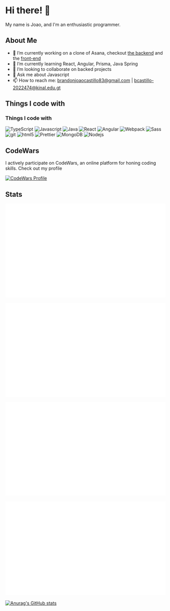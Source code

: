 # Hi there! 👋

My name is Joao, and I'm an enthusiastic programmer.

## About Me

- 🔭 I’m currently working on a clone of Asana, checkout [the backend](https://github.com/bcastillo-2022474/job-board-backend/) and the [front-end](https://github.com/bcastillo-2022474/job-board-backend/)
- 🌱 I’m currently learning React, Angular, Prisma, Java Spring
- 👯 I’m looking to collaborate on backed projects
- 💬 Ask me about Javascript
- 📫 How to reach me: brandonjoaocastillo83@gmail.com | bcastillo-2022474@kinal.edu.gt

## Things I code with
<h3>Things I code with</h3>
<p>
  <img alt="TypeScript" src="https://img.shields.io/badge/-TypeScript-007ACC?style=flat-square&logo=typescript&logoColor=white" />
  <img alt="Javascript" src="https://img.shields.io/badge/-Javascript-EAD41C?style=flat-square&logo=javascript&logoColor=white" />
  <img alt="Java" src="https://img.shields.io/badge/-Java-F10000?style=flat-square&logo=java&logoColor=white" />
  <img alt="React" src="https://img.shields.io/badge/-React-45b8d8?style=flat-square&logo=react&logoColor=white" />
  <img alt="Angular" src="https://img.shields.io/badge/-Angular-F10000?style=flat-square&logo=angular&logoColor=white" />
  <img alt="Webpack" src="https://img.shields.io/badge/-Webpack-8DD6F9?style=flat-square&logo=webpack&logoColor=white" /> 
  <img alt="Sass" src="https://img.shields.io/badge/-Sass-CC6699?style=flat-square&logo=sass&logoColor=white" />
  <img alt="git" src="https://img.shields.io/badge/-Git-F05032?style=flat-square&logo=git&logoColor=white" />
  <img alt="html5" src="https://img.shields.io/badge/-HTML5-E34F26?style=flat-square&logo=html5&logoColor=white" />
  <img alt="Prettier" src="https://img.shields.io/badge/-Prettier-F7B93E?style=flat-square&logo=prettier&logoColor=white" />
  <img alt="MongoDB" src="https://img.shields.io/badge/-MongoDB-13aa52?style=flat-square&logo=mongodb&logoColor=white" />
  <img alt="Nodejs" src="https://img.shields.io/badge/-Nodejs-43853d?style=flat-square&logo=Node.js&logoColor=white" />
</p>

## CodeWars

I actively participate on CodeWars, an online platform for honing coding skills. Check out my profile

[![CodeWars Profile](https://www.codewars.com/users/JoaoCST21/badges/large)](https://www.codewars.com/users/JoaoCST21)

## Stats
<p>
<!--   <img style="display: inline;" src="https://wakatime.com/share/@285d00cd-7bf1-45c3-b4d6-eb7f39ab75d1/163996de-df52-4cca-a8cf-a8484c29a67b.svg" width=300></img>
   -->
<!--   <img src="https://myreadme.vercel.app/api/embed/bcastillo-2022474?panels=userstatistics,toprepositories,toplanguages,commitgraph" alt="reimaginedreadme" />
 -->
  
  ![](https://raw.githubusercontent.com/bcastillo-2022474/profile-stats/master/generated/overview.svg#gh-dark-mode-only)

  ![](https://raw.githubusercontent.com/bcastillo-2022474/profile-stats/master/generated/overview.svg#gh-light-mode-only)

  ![](https://raw.githubusercontent.com/bcastillo-2022474/profile-stats/master/generated/languages.svg#gh-dark-mode-only)

  ![](https://raw.githubusercontent.com/bcastillo-2022474/profile-stats/master/generated/languages.svg#gh-light-mode-only)

  [![Anurag's GitHub stats](https://github-readme-stats.vercel.app/api?username=bcastillo-2022474&theme=dracula)](https://github.com/anuraghazra/github-readme-stats)
</p>
